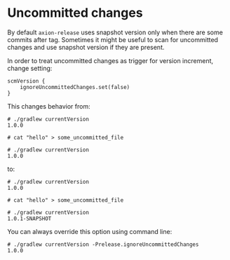 # Uncommitted changes

By default `axion-release` uses snapshot version only when there are
some commits after tag. Sometimes it might be useful to scan for
uncommitted changes and use snapshot version if they are present.

In order to treat uncommitted changes as trigger for version increment,
change setting:

    scmVersion {
        ignoreUncommittedChanges.set(false)
    }

This changes behavior from:

    # ./gradlew currentVersion
    1.0.0

    # cat "hello" > some_uncommitted_file

    # ./gradlew currentVersion
    1.0.0

to:

    # ./gradlew currentVersion
    1.0.0

    # cat "hello" > some_uncommitted_file

    # ./gradlew currentVersion
    1.0.1-SNAPSHOT

You can always override this option using command line:

    # ./gradlew currentVersion -Prelease.ignoreUncommittedChanges
    1.0.0
